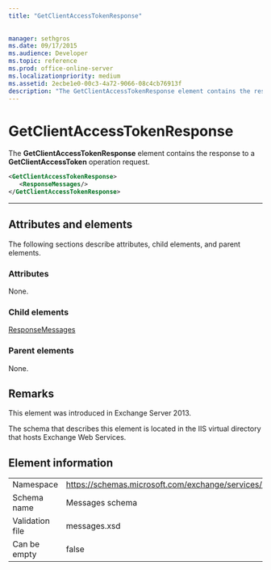 ```yaml
---
title: "GetClientAccessTokenResponse"
 
 
manager: sethgros
ms.date: 09/17/2015
ms.audience: Developer
ms.topic: reference
ms.prod: office-online-server
ms.localizationpriority: medium
ms.assetid: 2ecbe1e0-00c3-4a72-9066-08c4cb76913f
description: "The GetClientAccessTokenResponse element contains the response to a GetClientAccessToken operation request."
---
```


# GetClientAccessTokenResponse

The **GetClientAccessTokenResponse** element contains the response to a **GetClientAccessToken** operation request. 
  
```XML
<GetClientAccessTokenResponse>
   <ResponseMessages/>
</GetClientAccessTokenResponse>
```

 ****
## Attributes and elements

The following sections describe attributes, child elements, and parent elements.
  
### Attributes

None.
  
### Child elements

[ResponseMessages](responsemessages.md)
  
### Parent elements

None.
  
## Remarks

This element was introduced in Exchange Server 2013.
  
The schema that describes this element is located in the IIS virtual directory that hosts Exchange Web Services.
  
## Element information

|||
|:-----|:-----|
|Namespace  <br/> |https://schemas.microsoft.com/exchange/services/2006/messages  <br/> |
|Schema name  <br/> |Messages schema  <br/> |
|Validation file  <br/> |messages.xsd  <br/> |
|Can be empty  <br/> |false  <br/> |
   

